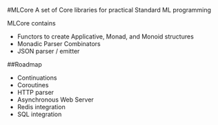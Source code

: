#MLCore
A set of Core libraries for practical Standard ML programming

MLCore contains
- Functors to create Applicative, Monad, and Monoid structures
- Monadic Parser Combinators
- JSON parser / emitter

##Roadmap
- Continuations
- Coroutines
- HTTP parser
- Asynchronous Web Server
- Redis integration
- SQL integration
